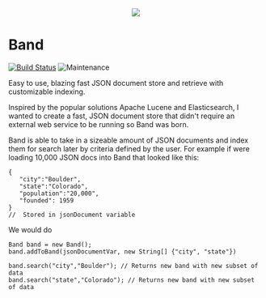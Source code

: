 <center><img src="https://i.imgur.com/NjA0svv.png"></center>

# Band
[![Build Status](https://travis-ci.org/temannin/Band.svg?branch=master)](https://travis-ci.org/temannin/Band) ![Maintenance](https://img.shields.io/maintenance/yes/2019.svg)

Easy to use, blazing fast JSON document store and retrieve with customizable indexing.

Inspired by the popular solutions Apache Lucene and Elasticsearch, I wanted to create a fast, JSON document store that didn't require an external web service to be running so Band was born. 

Band is able to take in a sizeable amount of JSON documents and index them for search later by criteria defined by the user. For example if were loading 10,000 JSON docs into Band that looked like this:

~~~~
{
   "city":"Boulder",
   "state":"Colorado",
   "population":"20,000",
   "founded": 1959
}
//  Stored in jsonDocument variable
~~~~

We would do 

~~~~
Band band = new Band();
band.addToBand(jsonDocumentVar, new String[] {"city", "state"})

band.search("city","Boulder"); // Returns new band with new subset of data
band.search("state","Colorado"); // Returns new band with new subset of data
~~~~



